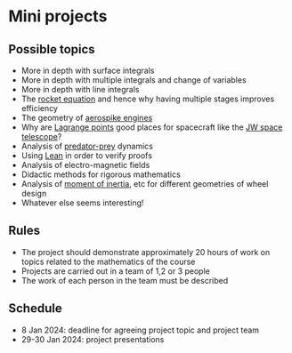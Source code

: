 # Mini projects

## Possible topics

- More in depth with surface integrals
- More in depth with multiple integrals and change of variables
- More in depth with line integrals
- The [rocket equation](https://en.wikipedia.org/wiki/Tsiolkovsky_rocket_equation) and hence why having multiple stages improves efficiency
- The geometry of [aerospike engines](https://en.wikipedia.org/wiki/Aerospike_engine)
- Why are [Lagrange points](https://en.wikipedia.org/wiki/Lagrange_point) good places for spacecraft like the [JW space telescope](https://en.wikipedia.org/wiki/James_Webb_Space_Telescope)?
- Analysis of [predator-prey](https://en.wikipedia.org/wiki/Lotka%E2%80%93Volterra_equations) dynamics
- Using [Lean](https://lean-lang.org/) in order to verify proofs
- Analysis of electro-magnetic fields
- Didactic methods for rigorous mathematics
- Analysis of [moment of inertia](https://en.wikipedia.org/wiki/Moment_of_inertia#Motion_in_a_fixed_plane), etc for different geometries of wheel design
- Whatever else seems interesting!

## Rules

- The project should demonstrate approximately 20 hours of work on topics related to the mathematics of the course
- Projects are carried out in a team of 1,2 or 3 people
- The work of each person in the team must be described

## Schedule

- 8 Jan 2024: deadline for agreeing project topic and project team
- 29-30 Jan 2024: project presentations
